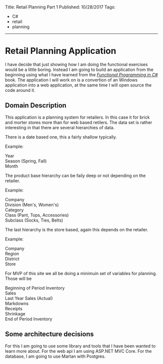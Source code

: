 Title: Retail Planning Part 1
Published: 10/28/2017
Tags: 
  - C#
  - retail
  - planning
---
# Retail Planning Application
I have decide that just showing how I am doing the functional exercises would be a little boring. Instead I am going to build an application 
from the beginning using what I have learned from the [*Functional Programming in C#*](https://www.manning.com/books/functional-programming-in-c-sharp) book.
The application I will work on is a convertion of an Windows application into a web application, at the same time I will open source the code around it.

## Domain Description
This application is a planning system for retailers. In this case it for brick and morter stores more than for web based retilers. 
The data set is rather interesting in that there are several hierarchies of data. 

There is a date based one, this a fairly shallow typically. 

Example:

Year<br />
Season (Spring, Fall)<br />
Month<br />

The product base hierarchy can be faily deep or not depending on the retailer.

Example:

Company<br />
Division (Men's, Women's)<br />
Category<br />
Class (Pant, Tops, Accessories)<br />
Subclass (Socks, Ties, Belts)<br />

The last hierarchy is the store based, again this depends on the retailer.

Example:

Company<br />
Region<br />
District<br />
Store<br />

For MVP of this site we all be doing a minimuin set of variables for planning. Those will be

Beginning of Period Inventory<br />
Sales<br />
Last Year Sales (Actual)<br />
Markdowns<br />
Receipts<br />
Shrinkage<br />
End of Period Inventory<br />

## Some architecture decisions

For this I am going to use some library and tools that I have been wanted to learn more about. For the web api I am using ASP.NET MVC Core. For the database, I am going to use Martan with Postgres.
